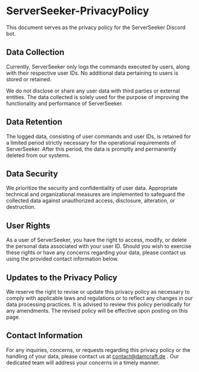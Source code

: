 # ServerSeeker-PrivacyPolicy

This document serves as the privacy policy for the ServerSeeker Discord bot.

## Data Collection
Currently, ServerSeeker only logs the commands executed by users, along with their respective user IDs. No additional data pertaining to users is stored or retained.

We do not disclose or share any user data with third parties or external entities. The data collected is solely used for the purpose of improving the functionality and performance of ServerSeeker.

## Data Retention
The logged data, consisting of user commands and user IDs, is retained for a limited period strictly necessary for the operational requirements of ServerSeeker. After this period, the data is promptly and permanently deleted from our systems.

## Data Security
We prioritize the security and confidentiality of user data. Appropriate technical and organizational measures are implemented to safeguard the collected data against unauthorized access, disclosure, alteration, or destruction.

## User Rights
As a user of ServerSeeker, you have the right to access, modify, or delete the personal data associated with your user ID. Should you wish to exercise these rights or have any concerns regarding your data, please contact us using the provided contact information below.

## Updates to the Privacy Policy
We reserve the right to revise or update this privacy policy as necessary to comply with applicable laws and regulations or to reflect any changes in our data processing practices. It is advised to review this policy periodically for any amendments. The revised policy will be effective upon posting on this page.

## Contact Information
For any inquiries, concerns, or requests regarding this privacy policy or the handling of your data, please contact us at contact@damcraft.de . Our dedicated team will address your concerns in a timely manner.
